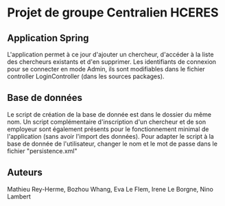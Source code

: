 # Projet de groupe Centralien HCERES

## Application Spring

L'application permet à ce jour d'ajouter un chercheur, d'accéder à la liste des chercheurs existants et d'en supprimer.
Les identifiants de connexion pour se connecter en mode Admin, ils sont modifiables dans le fichier controller LoginController (dans les sources packages).

## Base de données

Le script de création de la base de donnée est dans le dossier du même nom.
Un script complémentaire d'inscription d'un chercheur et de son employeur sont également présents pour le fonctionnement minimal de l'application (sans avoir l'import des données).
Pour adapter le script à la base de donnée de l'utilisateur, changer le nom et le mot de passe dans le fichier "persistence.xml"

## Auteurs

Mathieu Rey-Herme, Bozhou Whang, Eva Le Flem, Irene Le Borgne, Nino Lambert
